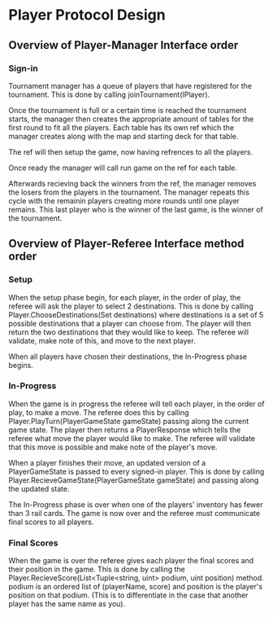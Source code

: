 # Player Protocol Design
## Overview of Player-Manager Interface order
### Sign-in
Tournament manager has a queue of players that have registered for the tournament. This is done by calling joinTournament(IPlayer).

Once the tournament is full or a certain time is reached the tournament starts, the manager then creates the appropriate amount of tables for the first round to fit all the players. Each table has its own ref which the manager creates along with the map and starting deck for that table. 

The ref will then setup the game, now having refrences to all the players.

Once ready the manager will call run game on the ref for each table.

Afterwards recieving back the winners from the ref, the manager removes the losers from the players in the tournament. The manager repeats this cycle with the remainin players creating more rounds until one player remains. This last player who is the winner of the last game, is the winner of the tournament.

## Overview of Player-Referee Interface method order

### Setup
When the setup phase begin, for each player, in the order of play, the referee will ask the player to select 2 destinations. This is done by calling Player.ChooseDestinations(Set<IDestination> destinations) where destinations is a set of 5 possible destinations that a player can choose from. The player will then return the two destinations that they would like to keep. The referee will validate, make note of this, and move to the next player.

When all players have chosen their destinations, the In-Progress phase begins.

### In-Progress
When the game is in progress the referee will tell each player, in the order of play, to make a move. The referee does this by calling Player.PlayTurn(PlayerGameState gameState) passing along the current game state. The player then returns a PlayerResponse which tells the referee what move the player would like to make. The referee will validate that this move is possible and make note of the player's move.

When a player finishes their move, an updated version of a PlayerGameState is passed to every signed-in player. This is done by calling Player.RecieveGameState(PlayerGameState gameState) and passing along the updated state.

The In-Progress phase is over when one of the players' inventory has fewer than 3 rail cards. The game is now over and the referee must communicate final scores to all players.

### Final Scores
When the game is over the referee gives each player the final scores and their position in the game. This is done by calling the Player.RecieveScore(List<Tuple<string, uint> podium, uint position) method. podium is an ordered list of (playerName, score) and position is the player's position on that podium. (This is to differentiate in the case that another player has the same name as you).


